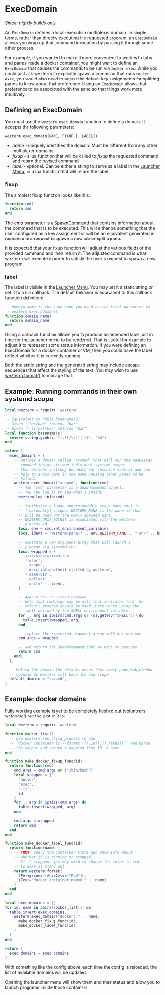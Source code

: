 # ExecDomain

*Since: nightly builds only*

An `ExecDomain` defines a local-execution multiplexer domain. In simple terms,
rather than directly executing the requested program, an `ExecDomain` allows
you wrap up that command invocation by passing it through some other process.

For example, if you wanted to make it more convenient to work with tabs and
panes inside a docker container, you might want to define an `ExecDomain` that
causes the commands to be run via `docker exec`.  While you could just ask
wezterm to explicitly spawn a command that runs `docker exec`, you would also
need to adjust the default key assignments for splitting panes to know about
that preference.  Using an `ExecDomain` allows that preference to be associated
with the pane so that things work more intuitively.

## Defining an ExecDomain

You must use the `wezterm.exec_domain` function to define a domain. It accepts
the following parameters:

```
wezterm.exec_domain(NAME, FIXUP [, LABEL])
```

* *name* - uniquely identifies the domain. Must be different from any other multiplexer domains.
* *fixup* - a lua function that will be called to *fixup* the requested command and return the revised command
* *label* - optional. Can be either a string to serve as a label in the [Launcher Menu](../launch.md#the-launcher-menu), or a lua function that will return the label.

### fixup

The simplest fixup function looks like this:

```lua
function(cmd)
  return cmd
end
```

The *cmd* parameter is a [SpawnCommand](SpawnCommand.md) that contains
information about the command that is to be executed. This will either be
something that the user configured as a key assignment or will be an equivalent
generated in response to a request to spawn a new tab or split a pane.

It is expected that your fixup function will adjust the various fields
of the provided command and then return it.  The adjusted command is
what wezterm will execute in order to satisfy the user's request to
spawn a new program.

### label

The label is visible in the [Launcher Menu](../launch.md#the-launcher-menu).
You may set it a static string or set it to a lua callback.  The default
behavior is equivalent to this callback function definition:

```lua
-- domain_name is the same name you used as the first parameter to
-- wezterm.exec_domain()
function(domain_name)
  return domain_name
end
```

Using a callback function allows you to produce an amended label
just in time for the launcher menu to be rendered. That is useful
for example to adjust it to represent some status information.
If you were defining an ExecDomain for a docker container or
VM, then you could have the label reflect whether it is currently
running.

Both the static string and the generated string may include escape sequences
that affect the styling of the text. You may wish to use
[wezterm.format()](wezterm/format.md) to manage that.

## Example: Running commands in their own systemd scope

```lua
local wezterm = require 'wezterm'

-- Equivalent to POSIX basename(3)
-- Given "/foo/bar" returns "bar"
-- Given "c:\\foo\\bar" returns "bar"
local function basename(s)
  return string.gsub(s, "(.*[/\\])(.*)", "%2")
end

return {
  exec_domains = {
    -- Defines a domain called "scoped" that will run the requested
    -- command inside its own individual systemd scope.
    -- This defines a strong boundary for resource control and can
    -- help to avoid OOMs in one pane causing other panes to be
    -- killed.
    wezterm.exec_domain("scoped", function(cmd)
      -- The "cmd" parameter is a SpawnCommand object.
      -- You can log it to see what's inside:
      wezterm.log_info(cmd)

      -- Synthesize a human understandable scope name that is
      -- (reasonably) unique. WEZTERM_PANE is the pane id that
      -- will be used for the newly spawned pane.
      -- WEZTERM_UNIX_SOCKET is associated with the wezterm
      -- process id.
      local env = cmd.set_environment_variables
      local ident = "wezterm-pane-" .. env.WEZTERM_PANE .. "-on-" .. basename(env.WEZTERM_UNIX_SOCKET)

      -- Generate a new argument array that will launch a
      -- program via systemd-run
      local wrapped = {
        '/usr/bin/systemd-run',
        '--user',
        '--scope',
        '--description=Shell started by wezterm',
        '--same-dir',
        '--collect',
        '--unit=' .. ident,
      }

      -- Append the requested command
      -- Note that cmd.args may be nil; that indicates that the
      -- default program should be used. Here we're using the
      -- shell defined by the SHELL environment variable.
      for _, arg in ipairs(cmd.args or {os.getenv("SHELL")}) do
        table.insert(wrapped, arg)
      end

      -- replace the requested argument array with our new one
      cmd.args = wrapped

      -- and return the SpawnCommand that we want to execute
      return cmd
    end),
  },

  -- Making the domain the default means that every pane/tab/window
  -- spawned by wezterm will have its own scope
  default_domain = "scoped",
}
```

## Example: docker domains

Fully working example is yet to be completely fleshed out (volunteers welcome!) but the
gist of it is:

```lua
local wezterm = require 'wezterm'

function docker_list()
  -- Use wezterm.run_child_process to run
  -- `docker container ls --format '{{.ID}}:{{.Names}}'` and parse
  -- the output and return a mapping from ID -> name
end

function make_docker_fixup_func(id)
  return function(cmd)
    cmd.args = cmd.args or {"/bin/bash"}
    local wrapped = {
      "docker",
      "exec",
      "-it",
      id,
    }
    for _, arg in ipairs(cmd.args) do
      table.insert(wrapped, arg)
    end

    cmd.args = wrapped
    return cmd
  end
end

function make_docker_label_func(id)
  return function(name)
    -- TODO: query the container state and show info about
    -- whether it is running or stopped.
    -- If it stopped, you may wish to change the color to red
    -- to make it stand out
    return wezterm.format{
      {Foreground={AnsiColor="Red"}},
      {Text="docker container named " .. name}
    }
  end
end

local exec_domains = {}
for id, name in pairs(docker_list()) do
  table.insert(exec_domains,
    wezterm.exec_domain("docker: " .. name,
      make_docker_fixup_func(id),
      make_docker_label_func(id)
    )
  )
end

return {
  exec_domains = exec_domains
}
```

With something like the config above, each time the config is reloaded, the
list of available domains will be updated.

Opening the launcher menu will show them and their status and allow you
to launch programs inside those containers.

